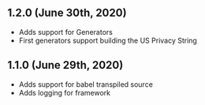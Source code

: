 ## 1.2.0 (June 30th, 2020)

- Adds support for Generators
- First generators support building the US Privacy String

## 1.1.0 (June 29th, 2020)

- Adds support for babel transpiled source
- Adds logging for framework
